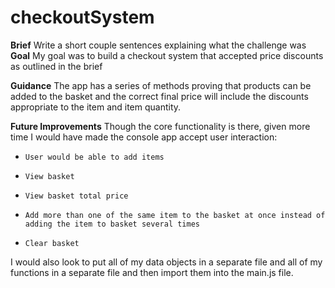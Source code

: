 ﻿# checkoutSystem
**Brief**
Write a short couple sentences explaining what the challenge was
**Goal**
My goal was to build a checkout system that accepted price discounts as outlined in the brief


**Guidance**
The app has a series of methods proving that products can be added to the basket and the correct final price will include the discounts appropriate to the item and item quantity.


**Future Improvements**
Though the core functionality is there, given more time I would have made the console app accept user interaction:
-     User would be able to add items
-     View basket
-     View basket total price
-     Add more than one of the same item to the basket at once instead of adding the item to basket several times
-     Clear basket

I would also look to put all of my data objects in a separate file and all of my functions in a separate file and then import them into the main.js file.
